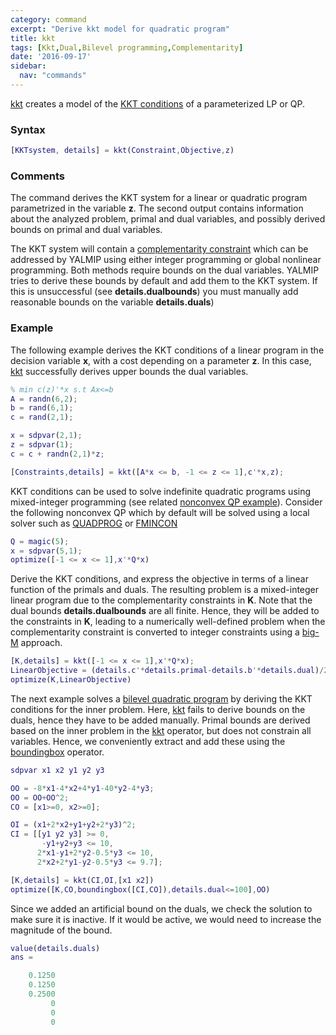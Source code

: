 ```yaml
---
category: command
excerpt: "Derive kkt model for quadratic program"
title: kkt
tags: [Kkt,Dual,Bilevel programming,Complementarity]
date: '2016-09-17'
sidebar:
  nav: "commands"
---
```


[kkt](/command/kkt) creates a model of the [KKT conditions](http://en.wikipedia.org/wiki/Karush%E2%80%93Kuhn%E2%80%93Tucker_conditions) of a parameterized LP or QP.

### Syntax

````matlab
[KKTsystem, details] = kkt(Constraint,Objective,z)
````

### Comments

The command derives the KKT system for a linear or quadratic program parametrized in the variable **z**. The second output contains information about the analyzed problem, primal and dual variables, and possibly derived bounds on primal and dual variables.

The KKT system will contain a [complementarity constraint](/command/complements/) which can be addressed by YALMIP using either integer programming or global nonlinear programming. Both methods require bounds on the dual variables. YALMIP tries to derive these bounds by default and add them to the KKT system. If this is unsuccessful (see **details.dualbounds**) you must manually add reasonable bounds on the variable **details.duals**)


### Example

The following example derives the KKT conditions of a linear program in the decision variable **x**, with a cost depending on a parameter **z**. In this case, [kkt](/command/kkt) successfully derives upper bounds the dual variables.

````matlab
% min c(z)'*x s.t Ax<=b
A = randn(6,2);
b = rand(6,1);
c = rand(2,1);

x = sdpvar(2,1);
z = sdpvar(1);
c = c + randn(2,1)*z;

[Constraints,details] = kkt([A*x <= b, -1 <= z <= 1],c'*x,z);
````

KKT conditions can be used to solve indefinite quadratic programs using mixed-integer programming (see related [nonconvex QP example](/example/nonconvexquadraticprogramming)). Consider the following nonconvex QP which by default will be solved using a local solver such as [QUADPROG](/solver/quadprog) or [FMINCON](/solver/fmincon)

````matlab
Q = magic(5);
x = sdpvar(5,1);
optimize([-1 <= x <= 1],x'*Q*x)
````
Derive the KKT conditions, and express the objective in terms of a linear function of the primals and duals. The resulting problem is a mixed-integer linear program due to the complementarity constraints in **K**. Note that the dual bounds **details.dualbounds** are all finite. Hence, they will be added to the constraints in **K**, leading to a numerically well-defined problem when the complementarity constraint is converted to integer constraints using a [big-M](/tutorial/bigmandconvexhulls) approach.

````matlab
[K,details] = kkt([-1 <= x <= 1],x'*Q*x);
LinearObjective = (details.c'*details.primal-details.b'*details.dual)/2;
optimize(K,LinearObjective)
````

The next example solves a  [bilevel quadratic program](/tutorial/bilevelprogramming) by deriving the KKT conditions for the inner problem. Here, [kkt](/command/kkt) fails to derive bounds on the duals, hence they have to be added manually. Primal bounds are derived based on the inner problem in the [kkt](/command/kkt) operator, but does not constrain all variables. Hence, we conveniently  extract and add these using the [boundingbox](/command/boundingbox) operator.

````matlab
sdpvar x1 x2 y1 y2 y3

OO = -8*x1-4*x2+4*y1-40*y2-4*y3;
OO = OO+OO^2;
CO = [x1>=0, x2>=0];

OI = (x1+2*x2+y1+y2+2*y3)^2;
CI = [[y1 y2 y3] >= 0,
       -y1+y2+y3 <= 10,
      2*x1-y1+2*y2-0.5*y3 <= 10,
      2*x2+2*y1-y2-0.5*y3 <= 9.7];

[K,details] = kkt(CI,OI,[x1 x2])
optimize([K,CO,boundingbox([CI,CO]),details.dual<=100],OO)
````

Since we added an artificial bound on the duals, we check the solution to make sure it is inactive. If it would be active, we would need to increase the magnitude of the bound.

````matlab
value(details.duals)
ans =

    0.1250
    0.1250
    0.2500
         0
         0
         0
````
